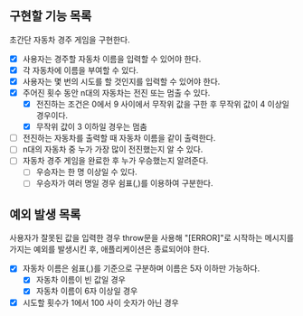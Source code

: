 ## 구현할 기능 목록

초간단 자동차 경주 게임을 구현한다.

- [x] 사용자는 경주할 자동차 이름을 입력할 수 있어야 한다.
- [x] 각 자동차에 이름을 부여할 수 있다.
- [x] 사용자는 몇 번의 시도를 할 것인지를 입력할 수 있어야 한다.
- [x] 주어진 횟수 동안 n대의 자동차는 전진 또는 멈출 수 있다.
  - [x] 전진하는 조건은 0에서 9 사이에서 무작위 값을 구한 후 무작위 값이 4 이상일 경우이다.
  - [x] 무작위 값이 3 이하일 경우는 멈춤
- [ ] 전진하는 자동차를 출력할 때 자동차 이름을 같이 출력한다.
- [ ] n대의 자동차 중 누가 가장 많이 전진했는지 알 수 있다.
- [ ] 자동차 경주 게임을 완료한 후 누가 우승했는지 알려준다.
  - [ ] 우승자는 한 명 이상일 수 있다.
  - [ ] 우승자가 여러 명일 경우 쉼표(,)를 이용하여 구분한다.

## 예외 발생 목록

사용자가 잘못된 값을 입력한 경우 throw문을 사용해 "[ERROR]"로 시작하는 메시지를 가지는 예외를 발생시킨 후, 애플리케이션은 종료되어야 한다.

- [x] 자동차 이름은 쉼표(,)를 기준으로 구분하며 이름은 5자 이하만 가능하다.
  - [x] 자동차 이름이 빈 값일 경우
  - [x] 자동차 이름이 6자 이상일 경우
- [x] 시도할 횟수가 1에서 100 사이 숫자가 아닌 경우
